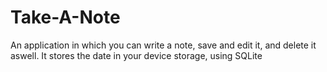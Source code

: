 # Take-A-Note

An application in which you can write a note, save and edit it, and delete it aswell.
It stores the date in your device storage, using SQLite 
